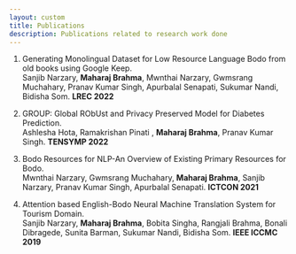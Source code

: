 ```yaml
---
layout: custom
title: Publications
description: Publications related to research work done
---
```


1. Generating Monolingual Dataset for Low Resource Language Bodo from old books using Google Keep. <br>
Sanjib Narzary, **Maharaj Brahma**, Mwnthai Narzary, Gwmsrang Muchahary, Pranav Kumar Singh, Apurbalal Senapati, Sukumar Nandi, Bidisha Som. **LREC 2022**

2. GROUP: Global RObUst and Privacy Preserved Model for Diabetes Prediction. <br>
Ashlesha Hota, Ramakrishan Pinati , **Maharaj Brahma**, Pranav Kumar Singh. **TENSYMP 2022**

3. Bodo Resources for NLP-An Overview of Existing Primary Resources for Bodo. <br>
Mwnthai Narzary, Gwmsrang Muchahary, **Maharaj Brahma**, Sanjib Narzary, Pranav Kumar Singh, Apurbalal Senapati. **ICTCON 2021**

4. Attention based English-Bodo Neural Machine Translation System for Tourism Domain. <br>
Sanjib Narzary, **Maharaj Brahma**, Bobita Singha, Rangjali Brahma, Bonali Dibragede, Sunita Barman, Sukumar Nandi, Bidisha Som. **IEEE ICCMC 2019**
